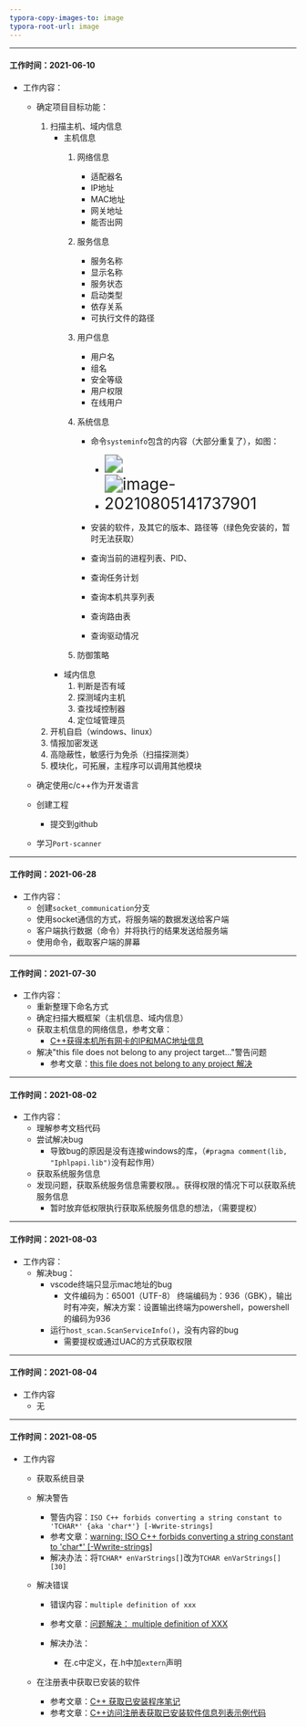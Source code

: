 ```yaml
---
typora-copy-images-to: image
typora-root-url: image
---
```


---

#### 工作时间：2021-06-10

- 工作内容：
  - 确定项目目标功能：
    1. 扫描主机、域内信息
       - 主机信息
         1. 网络信息
            - 适配器名
            - IP地址
            - MAC地址
            - 网关地址
            - 能否出网
            
         2. 服务信息
            - 服务名称
            - 显示名称
            - 服务状态
            - 启动类型
            - 依存关系
            - 可执行文件的路径
            
         3. 用户信息
            - 用户名
            - 组名
            - 安全等级
            - 用户权限
            - 在线用户
            
         4. 系统信息

            - 命令`systeminfo`包含的内容（大部分重复了），如图：

              - <img src="E:\items\mole\image\image-20210805141456673.png" style="zoom:200%;" />

              - <img src="/image-20210805141737901.png" alt="image-20210805141737901" style="zoom:200%;" />

            - 安装的软件，及其它的版本、路径等（绿色免安装的，暂时无法获取）

            - 查询当前的进程列表、PID、

            - 查询任务计划

            - 查询本机共享列表

            - 查询路由表

            - 查询驱动情况

         5. 防御策略
       - 域内信息
         1. 判断是否有域
         2. 探测域内主机
         3. 查找域控制器
         4. 定位域管理员
    2. 开机自启（windows、linux）
    3. 情报加密发送
    4. 高隐蔽性，敏感行为免杀（扫描探测类）
    5. 模块化，可拓展，主程序可以调用其他模块
  - 确定使用c/c++作为开发语言
  - 创建工程
    
    - 提交到github
  - 学习`Port-scanner`

---

#### 工作时间：2021-06-28

- 工作内容：
  - 创建`socket_communication`分支
  - 使用socket通信的方式，将服务端的数据发送给客户端
  - 客户端执行数据（命令）并将执行的结果发送给服务端
  - 使用命令，截取客户端的屏幕

---

#### 工作时间：2021-07-30

- 工作内容：
  - 重新整理下命名方式
  - 确定扫描大概框架（主机信息、域内信息）
  - 获取主机信息的网络信息，参考文章：
    - [C++获得本机所有网卡的IP和MAC地址信息](https://www.cnblogs.com/fnlingnzb-learner/p/5942150.html)
  - 解决"this file does not belong to any project target..."警告问题
    - 参考文章：[this file does not belong to any project 解决](https://zhuanlan.zhihu.com/p/138557224)

---

#### 工作时间：2021-08-02

- 工作内容：
  - 理解参考文档代码
  - 尝试解决bug
    - 导致bug的原因是没有连接windows的库，（`#pragma comment(lib, "Iphlpapi.lib")`没有起作用）
  - 获取系统服务信息
  - 发现问题，获取系统服务信息需要权限。。获得权限的情况下可以获取系统服务信息
    - 暂时放弃低权限执行获取系统服务信息的想法，（需要提权）

---

#### 工作时间：2021-08-03

- 工作内容：
  - 解决bug：
    - vscode终端只显示mac地址的bug
      - 文件编码为：65001（UTF-8） 终端编码为：936（GBK），输出时有冲突，解决方案：设置输出终端为powershell，powershell的编码为936
    - 运行`host_scan.ScanServiceInfo()`，没有内容的bug
      - 需要提权或通过UAC的方式获取权限

---

#### 工作时间：2021-08-04

- 工作内容
  - 无

---

#### 工作时间：2021-08-05

- 工作内容

  - 获取系统目录

  - 解决警告

    - 警告内容：`ISO C++ forbids converting a string constant to 'TCHAR*' {aka 'char*'} [-Wwrite-strings]`
    - 参考文章：[warning: ISO C++ forbids converting a string constant to 'char*' [-Wwrite-strings]](https://www.programmersought.com/article/5604542845/)
    - 解决办法：将`TCHAR* enVarStrings[]`改为`TCHAR enVarStrings[][30]`

  - 解决错误

    - 错误内容：`multiple definition of xxx`
    - 参考文章：[问题解决： multiple definition of XXX](https://blog.csdn.net/liyuefeilong/article/details/44071053)

    - 解决办法：
      - 在.c中定义，在.h中加`extern`声明

  - 在注册表中获取已安装的软件

    - 参考文章：[C++ 获取已安装程序笔记](https://www.ascotbe.com/2019/11/14/C++GetInstalledProgramNotes/)
    - 参考文章：[C++访问注册表获取已安装软件信息列表示例代码](https://www.jb51.net/article/43663.htm)

